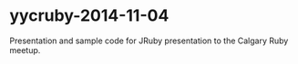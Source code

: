 yycruby-2014-11-04
==================

Presentation and sample code for JRuby presentation to the Calgary Ruby meetup.
